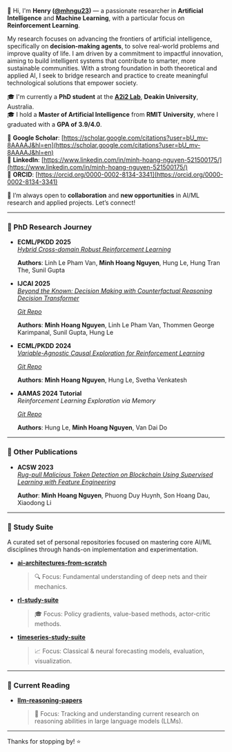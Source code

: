 👋 Hi, I'm **Henry ([@mhngu23](https://mhngu23.github.io/mhnguyen-ai.github.io/))** — a passionate researcher in **Artificial Intelligence** and **Machine Learning**, with a particular focus on **Reinforcement Learning**.

My research focuses on advancing the frontiers of artificial intelligence, specifically on **decision-making agents**, to solve real-world problems and improve quality of life. I am driven by a commitment to impactful innovation, aiming to build intelligent systems that contribute to smarter, more sustainable communities. With a strong foundation in both theoretical and applied AI, I seek to bridge research and practice to create meaningful technological solutions that empower society.

🎓 I'm currently a **PhD student** at the **[A2i2 Lab](https://www.deakin.edu.au/a2i2)**, **Deakin University**, Australia.  
🎓 I hold a **Master of Artificial Intelligence** from **RMIT University**, where I graduated with a **GPA of 3.9/4.0**.


📌 **Google Scholar**: [https://scholar.google.com/citations?user=bU_mv-8AAAAJ&hl=en](https://scholar.google.com/citations?user=bU_mv-8AAAAJ&hl=en)  
🔗 **LinkedIn**: [https://www.linkedin.com/in/minh-hoang-nguyen-521500175/](https://www.linkedin.com/in/minh-hoang-nguyen-521500175/)  
🧬 **ORCID**: [https://orcid.org/0000-0002-8134-3341](https://orcid.org/0000-0002-8134-3341)

🤝 I’m always open to **collaboration** and **new opportunities** in AI/ML research and applied projects. Let’s connect!

---

### 🚀 PhD Research Journey

- **ECML/PKDD 2025**  
  *[Hybrid Cross-domain Robust Reinforcement Learning](https://arxiv.org/pdf/2505.23003?)*  

  **Authors**: Linh Le Pham Van, **Minh Hoang Nguyen**, Hung Le, Hung Tran The, Sunil Gupta

- **IJCAI 2025**  
  *[Beyond the Known: Decision Making with Counterfactual Reasoning Decision Transformer](https://arxiv.org/pdf/2505.09114)*
  
  *[Git Repo](https://github.com/mhngu23/Beyond-the-Known-Decision-Making-with-Counterfactual1-Reasoning-Decision-Transformer)*

  **Authors**: **Minh Hoang Nguyen**, Linh Le Pham Van, Thommen George Karimpanal, Sunil Gupta, Hung Le  


- **ECML/PKDD 2024**  
  *[Variable-Agnostic Causal Exploration for Reinforcement Learning](https://doi.org/10.1007/978-3-031-70344-7_13)*

  *[Git Repo](https://github.com/mhngu23/Variable-Agnostic-Causal-Exploration-for-Reinforcement-Learning-VACERL)*

  **Authors**: **Minh Hoang Nguyen**, Hung Le, Svetha Venkatesh

- **AAMAS 2024 Tutorial**  
  *Reinforcement Learning Exploration via Memory*  

  *[Git Repo](https://github.com/rl-memory-exploration-tutorial/rl-memory-exploration-tutorial.github.io)*

  **Authors**: Hung Le, **Minh Hoang Nguyen**, Van Dai Do

---

### 📄 Other Publications

- **ACSW 2023**  
  *[Rug-pull Malicious Token Detection on Blockchain Using Supervised Learning with Feature Engineering](https://doi.org/10.1145/3579375.3579385)*
  
  **Author**: **Minh Hoang Nguyen**, Phuong Duy Huynh, Son Hoang Dau, Xiaodong Li

---
### 🧠 Study Suite

A curated set of personal repositories focused on mastering core AI/ML disciplines through hands-on implementation and experimentation.
- [**ai-architectures-from-scratch**](https://github.com/mhngu23/ai-architectures-from-scratch)  
  > 🔍 Focus: Fundamental understanding of deep nets and their mechanics.

- [**rl-study-suite**](https://github.com/mhngu23/rl-study-suite)  
  > 🎓 Focus: Policy gradients, value-based methods, actor-critic methods.

- [**timeseries-study-suite**](https://github.com/mhngu23/timeseries-study-suite)  
  > 📈 Focus: Classical & neural forecasting models, evaluation, visualization.

---
### 📖 Current Reading

- [**llm-reasoning-papers**](https://github.com/mhngu23/llm-reasoning-papers)  
  > 🤖 Focus: Tracking and understanding current research on reasoning abilities in large language models (LLMs).

---

Thanks for stopping by! ⭐️


<!---
mhngu23/mhngu23 is a ✨ special ✨ repository because its `README.md` (this file) appears on your GitHub profile.
You can click the Preview link to take a look at your changes.
--->
